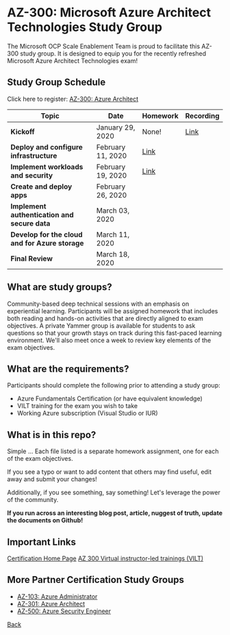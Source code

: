 # AZ-300: Microsoft Azure Architect Technologies Study Group

The Microsoft OCP Scale Enablement Team is proud to facilitate this AZ-300 study group. It is designed to equip you for the recently refreshed Microsoft Azure Architect Technologies exam!

## Study Group Schedule

Click here to register:  [AZ-300: Azure Architect](https://msuspartners.eventbuilder.com/AZ-300)

|Topic|Date|Homework|Recording|
| - | - | - | - |
|**Kickoff**|January 29, 2020|None!|[Link](<https://msuspartners.eventbuilder.com/AZ-300>)|
|**Deploy and configure infrastructure**|February 11, 2020|[Link](Infrastructure.md)  | |
|**Implement workloads and security**| February 19, 2020|[Link](WorkloadsSecurity.md) | |
|**Create and deploy apps**| February 26, 2020| | |
|**Implement authentication and secure data**|March 03, 2020| | |
|**Develop for the cloud and for Azure storage**|March 11, 2020| | |
|**Final Review**|March 18, 2020| | |

## What are study groups?

Community-based deep technical sessions with an emphasis on experiential learning.  Participants will be assigned homework that includes both reading and hands-on activities that are directly aligned to exam objectives.  A private Yammer group is available for students to ask questions so that your growth stays on track during this fast-paced learning environment. We'll also meet once a week to review key elements of the exam objectives.

## What are the requirements?

Participants should complete the following prior to attending a study group:

- Azure Fundamentals Certification (or have equivalent knowledge)
- VILT training for the exam you wish to take
- Working Azure subscription (Visual Studio or IUR)

## What is in this repo?

Simple ... Each file listed is a separate homework assignment, one for each of the exam objectives.

If you see a typo or want to add content that others may find useful, edit away and submit your changes!

Additionally, if you see something, say something!  Let's leverage the power of the community.

**If you run across an interesting blog post, article, nuggest of truth, update the documents on Github!**

## Important Links

[Certification Home Page](https://docs.microsoft.com/en-us/learn/certifications/exams/az-300)
[AZ 300 Virtual instructor-led trainings (VILT) ](https://partner.microsoft.com/en-us/training/assets/collection/az-300-microsoft-azure-architect-technologies#/)

## More Partner Certification Study Groups

- [AZ-103: Azure Administrator](https://msuspartners.eventbuilder.com/AZ103StudyGroup)
- [AZ-301: Azure Architect](https://msuspartners.eventbuilder.com/AZ-301)
- [AZ-500: Azure Security Engineer](https://msuspartners.eventbuilder.com/AZ500StudyGroup)

[Back](../)
